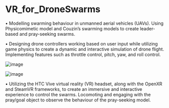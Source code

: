 # VR_for_DroneSwarms

• Modelling swarming behaviour in unmanned aerial vehicles (UAVs). Using Physicomimetic model and Couzin’s swarming models to create leader-based and pray-seeking swarms. 

• Designing drone controllers working based on user input while utilizing game physics to create a dynamic and interactive simulation of drone flight. Implementing features such as throttle control, pitch, yaw, and roll control.

![image](https://user-images.githubusercontent.com/63373951/233326357-8252c3dd-594b-403b-8794-ee01aad02447.png)

![image](https://user-images.githubusercontent.com/63373951/233327352-395b06b9-3672-4c92-9863-a8605810e589.png)



• Utilizing the HTC Vive virtual reality (VR) headset, along with the OpenXR and SteamVR frameworks, to create an immersive and interactive experience to control the swarms. Locomoting and engaging with the pray/goal object to observe the behaviour of the pray-seeking model.
